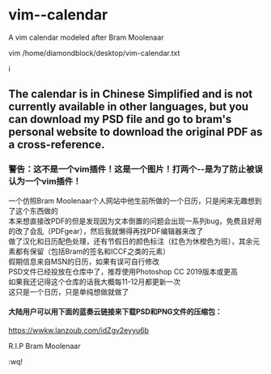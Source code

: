 # vim--calendar
A vim calendar modeled after Bram Moolenaar  

vim /home/diamondblock/desktop/vim-calendar.txt  

i  

## The calendar is in Chinese Simplified and is not currently available in other languages, but you can download my PSD file and go to bram's personal website to download the original PDF as a cross-reference.

### 警告：这不是一个vim插件！这是一个图片！打两个--是为了防止被误认为一个vim插件！  
一个仿照Bram Moolenaar个人网站中他生前所做的一个日历，只是闲来无趣想到了这个东西做的  
本来想直接改PDF的但是发现因为文本倒置的问题会出现一系列bug，免费且好用的改了会乱（PDFgear），然后我就懒得再找PDF编辑器来改了  
做了汉化和日历配色处理，还有节假日的颜色标注（红色为休橙色为班），其余元素都有保留（包括Bram的签名和ICCF之类的元素）  
假期信息来自MSN的日历，如果有误可自行修改  
PSD文件已经投放在仓库中了，推荐使用Photoshop CC 2019版本或更高  
如果我还记得这个仓库的话我大概每11-12月都更新一次  
这只是一个日历，只是单纯想做就做了  
   
#### 大陆用户可以用下面的蓝奏云链接来下载PSD和PNG文件的压缩包：  
https://wwkw.lanzoub.com/idZgv2eyyu6b  

R.I.P Bram Moolenaar

:wq!
